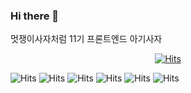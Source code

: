 ### Hi there 👋

<!--
**hyeisfree/hyeisfree** is a ✨ _special_ ✨ repository because its `README.md` (this file) appears on your GitHub profile.

Here are some ideas to get you started:

- 멋쟁이사자처럼 부산외대 11기 프론트엔드 아기사자
- 🌱 I’m currently learning ...
- 👯 I’m looking to collaborate on ...
- 🤔 I’m looking for help with ...
- 💬 Ask me about ...
- 📫 How to reach me: ...
- 😄 Pronouns: ...
- ⚡ Fun fact: ...
-->
멋쟁이사자처럼 11기 프론트엔드 아기사자
<div align=center>

  [![Hits](https://hits.seeyoufarm.com/api/count/incr/badge.svg?url=https%3A%2F%2Fgithub.com%2Fzzsza)](https://hits.seeyoufarm.com) 
	
  </div>

![Hits](https://img.shields.io/badge/HTML5-E34F26?style=for-the-badge&logo=html5&logoColor=white)
![Hits](https://img.shields.io/badge/CSS-239120?&style=for-the-badge&logo=css3&logoColor=white)
![Hits](https://img.shields.io/badge/JavaScript-F7DF1E?style=for-the-badge&logo=JavaScript&logoColor=white)
![Hits](https://img.shields.io/badge/React-20232A?style=for-the-badge&logo=react&logoColor=61DAFB)
![Hits](https://img.shields.io/badge/styled--components-DB7093?style=for-the-badge&logo=styled-components&logoColor=white)
![Hits](https://img.shields.io/badge/GIT-E44C30?style=for-the-badge&logo=git&logoColor=white)
